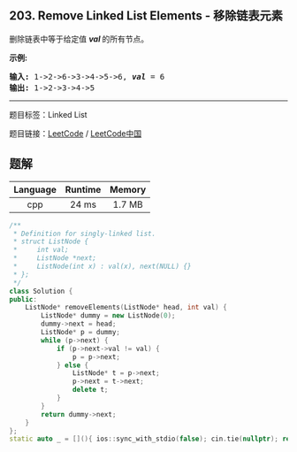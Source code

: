 ## 203. Remove Linked List Elements - 移除链表元素

<!--If you want to use the English description, use `question.content` instead-->

<p>删除链表中等于给定值&nbsp;<strong><em>val&nbsp;</em></strong>的所有节点。</p>

<p><strong>示例:</strong></p>

<pre><strong>输入:</strong> 1-&gt;2-&gt;6-&gt;3-&gt;4-&gt;5-&gt;6, <em><strong>val</strong></em> = 6
<strong>输出:</strong> 1-&gt;2-&gt;3-&gt;4-&gt;5
</pre>



-----

题目标签：Linked List

题目链接：[LeetCode](https://leetcode.com/problems/remove-linked-list-elements/description/)  /  [LeetCode中国](https://leetcode-cn.com/problems/remove-linked-list-elements/description/)

## 题解



| Language | Runtime | Memory |
|:---:|:---:|:---:|
| cpp  | 24  ms | 1.7 MB |

```cpp
/**
 * Definition for singly-linked list.
 * struct ListNode {
 *     int val;
 *     ListNode *next;
 *     ListNode(int x) : val(x), next(NULL) {}
 * };
 */
class Solution {
public:
    ListNode* removeElements(ListNode* head, int val) {
        ListNode* dummy = new ListNode(0);
        dummy->next = head;
        ListNode* p = dummy;
        while (p->next) {
            if (p->next->val != val) {
                p = p->next;
            } else {
                ListNode* t = p->next;
                p->next = t->next;
                delete t;
            }
        }
        return dummy->next;
    }
};
static auto _ = [](){ ios::sync_with_stdio(false); cin.tie(nullptr); return 0; }();
```
